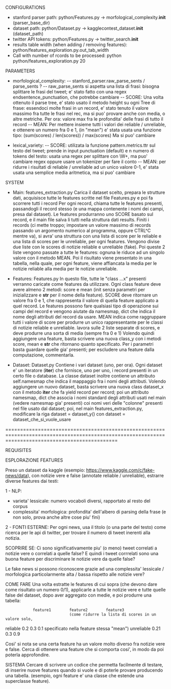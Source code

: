 CONFIGURATIONS
- stanford parser path: python/Features.py -> morfological_complexity.__init__ (parser_base_dir)
- dataset path: python/Dataset.py -> kagglecontest_dataset.__init__ (dataset_path)
- twitter API tokens: python/Features.py -> twitter_search.__init__
- results table width (when adding / removing features): python/features_exploration.py.out_tab_width
- Call with number of rcords to be processed: python python/features_exploration.py 20


PARAMETERS
- morfological_complexity:
	-- stanford_parser.raw_parse_sents / parse_sents ?
	-- raw_parse_sents si aspetta una lista di frasi: bisogna splittare le frasi del tweet; e' stato fatto con
	   una regex endsentence_punctuation, che potrebbe cambiare
	-- SCORE: Una volta ottenuto il parse tree, e' stato usato il metodo height su ogni Tree di frase:
	   essendoci molte frasi in un record, e' stato tenuto il valore massimo fra tutte le frasi nel rec,
	   ma si puo' provare anche con media, o altre metriche.
	   Per ora: valore max fra le profondita' delle frasi di tutto il record
	-- MEAN: Per mettere insieme tutti i valori dei reliable / unreliable, e ottenere un numero fra 0 e 1, (in "mean")
	   e' stata usata una funzione tipo: (sum(scores) / len(scores)) / max(scores)
	   Ma si puo' cambiare

- lexical_variety:
	-- SCORE: utilizata la funzione pattern.metrics.ttr sul testo del tweet; prende in input
	   punctuation (default) e n numero di tokens del testo: usata una regex per splittare con \W+,
	   ma puo' cambiare regex oppure usare un tokenizer per fare il conto
	-- MEAN: per ridurre i risultati di reliable / unreliable ad un unico valore 0-1, e' stata usata
	   una semplice media aritmetica, ma si puo' cambiare


SYSTEM
- Main: features_extraction.py
  Carica il dataset scelto, prepara le strutture dati, acquisisce tutte le features scritte nel file Features.py e poi fa scorrere tutti i record
  Per ogni record, chiama tutte le features presenti, passandogli il record stesso (e una mappa contenente i nomi dei campi, presa dal dataset).
  Le features produrranno uno SCORE basato sul record, e il main file salva li tutti nella struttura dati results.
  Finiti i records (ci mette troppo; impostare un valore massimo di records passando un argomento numerico al programma, oppure CTRL^C mentre va),
  si avra' una struttura con una lista di score per le reliable e una lista di scores per le unreliable, per ogni features.
  Vengono divise due liste con le scores di notizie reliable e unreliable (fake). Poi queste 2 liste vengono passate a tutte le features:
  ognuna le riduce ad un singolo valore con il metodo MEAN.
  Poi il risultato viene presentato in una tabella, nella quale, per ogni feature, viene affiancata la media per le notizie reliable alla media
  per le notizie unreliable.

- Features: Features.py
  In questo file, tutte le "class ...x" presenti verranno caricate come features da utilizzare.
  Ogni class feature deve avere almeno 2 metodi: score e mean (init senza parametri per inizializzare e __str__ per il nome della feature).
  SCORE deve ritornare un valore fra 0 e 1, che rappresenta il valore di quella feature applicato a quel record. Le features possono fare
  qualsiasi tipo di operazione sui campi del record e vengono aiutate da namesmap, dict che indica il nome degli attributi del record da usare.
  MEAN indica come raggruppare tutti i valore di score per produrre un unico rappresentante per le classi di notizie reliable e unreliable.
  lavora sulle 2 liste separate di scores, e deve produrre una sorta di media (sempre fra 0 e 1)
  Volendo quindi aggiungere una feature, basta scrivere una nuova class_y con i metodi score, mean e __str__ che ritornano quanto specificato.
  Per i parametri basta guardare quelle gia' presenti; per escludere una feature dalla computazione, commentarla.

- Dataset: Dataset.py
  Contiene i vari dataset (uno, per ora). Ogni dataset e' un iteratore (__iter__) che fornisce, uno per uno, i record presenti in un certo file o
  database. La classe dataset inoltre contiene un attributo self.namesmap che indica il mappaggio fra i nomi degli attributi.
  Volendo aggiungere un nuovo dataset, basta scrivere una nuova class dataset_x con il metodo __iter__ che fa yield record per record;
  poi un attributo namesmap, dict che associa i nomi standard degli attributi usati nel main (vedere namesmap gia' presenti) coi nomi veri delle
  "colonne" presenti nel file usato dal dataset;
  poi, nel main features_extraction.py, modificare la riga dataset = dataset_y() con dataset = dataset_che_si_vuole_usare


==================================================================================================================================================

REQUISITES

ESPLORAZIONE FEATURES 

Preso un dataset da kaggle (esempio: https://www.kaggle.com/c/fake-news/data),
con notizie vere e false (annotate reliable / unreliable), estrarre diverse features dai testi:

1 - NLP:
- varieta' lessicale: numero vocaboli diversi, rapportato al resto del corpus
- complessita' morfologica: profondita' dell'albero di parsing della frase (e non solo, 
  prova anche altre cose piu' fini)

2 - FONTI ESTERNE:
Per ogni news, usa il titolo (o una parte del testo) come ricerca per le api di twitter,
per trovare il numero di tweet inerenti alla notizia.


SCOPRIRE SE:
Ci sono significativamente piu' (o meno) tweet correlati a notizie vere o correlati a quelle false?
E quindi i tweet corrrelati sono una buona feature per discriminare le notizie vere da quelle false?

Le fake news si possono riconoscere grazie ad una complessita' lessicale / morfologica particolarmente
alta / bassa rispetto alle notizie vere?


COME FARE
Una volta estratte le features di cui sopra (che devono dare come risultato un numero 0/1), applicarle
a tutte le notizie vere e tutte quelle false del dataset, dopo aver aggregato con medie, e poi
produrre una tabella:

                feature1        feature2        feature3
								(come ridurre la lista di scores in un valore solo,
reliable	0.2		0.3		0.1		  specificato nella feature stessa "mean")
unreliable	0.21		0.3		0.9


Cosi' si nota se una certa feature ha un valore molto diverso fra notizie vere e false.
Cerca di ottenere una feature che si comporta cosi', in modo da poi poterla approfondire.


SISTEMA
Cercare di scrivere un codice che permetta facilmente di testare, di inserire nuove features
quando si vuole e di poterle provare producendo una tabella. (esempio, ogni feature e' una
classe che estende una superclasse feature).
